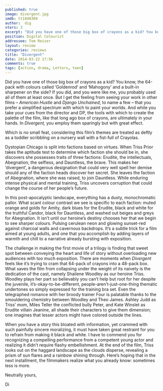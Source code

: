 ```yaml
---
published: true
image: divergent.jpg
imdb: tt1840309
author:  dig
stars: 3
excerpt: "Did you have one of those big box of crayons as a kid? You know, the 64-pack with colours called Goldenrod and Mahogony and a built-in sharpener on the side?"
position: Digital Colourist
addressee: Tom Reiser
layout: review
categories: reviews
title: "Divergent"
date: 2014-03-22 17:56
comments: true
tags: [action, drama, Letters, teen]
---
```

<p class="Normal1">Did you have one of those big box of crayons as a kid? You know, the 64-pack with colours called &lsquo;Goldenrod&rsquo; and &lsquo;Mahogony&rsquo; and a built-in sharpener on the side? If you did, and you were like me, you probably used all of them at least once. But I get the feeling from seeing your work in other films &ndash; <em>American Hustle</em> and <em>Django Unchained</em>, to name a few &ndash; that you prefer a simplified spectrum with which to paint your worlds. And while you take your cues from the director and DP, the tools with which to create the palette of the film, like that long ago box of crayons, are ultimately in your hands. In <em>Divergent,</em> you employ them sparingly but with great effect.</p>
<p class="Normal1">Which is no small feat, considering this film&rsquo;s themes are treated as deftly as a toddler scribbling on a nursery wall with a fist-full of Crayolas.</p>
<p class="Normal1">Dystopian Chicago is split into factions based on virtues. When Triss Prior takes the aptitude test to determine which faction she should be in, she discovers she possesses traits of three factions: Erudite, the intellectuals, Abegnation, the selfless, and Dauntless, the brave. This makes her &lsquo;divergent&rsquo;, a dangerous designation that could very well spell her demise should any of the faction heads discover her secret. She leaves the faction of Abegnation, where she was raised, to join Dauntless. While enduring intense physical and mental training, Triss uncovers corruption that could change the course of her people&rsquo;s future.</p>
<p class="Normal1">In this post-apocalyptic landscape, everything has a dusty, monochromatic pallor. What scant colour contrast we see is specific to each faction: muted orange and golds for Amity, dark blues for the Erudite, black and white for the truthful Candor, black for Dauntless, and washed out beiges and greys for Abegnation. It isn&rsquo;t until our heroine&rsquo;s destiny chooses her that we begin to see sharper colours. Pulsing cerulean neon and glowing sunset-red against charcoal walls and cavernous backdrops. It&rsquo;s a subtle trick for a film aimed at young adults, and one that you accomplish by adding layers of warmth and chill to a narrative already bursting with exposition.&nbsp;</p>
<p class="Normal1">The challenge in making the first movie of a trilogy is finding that sweet spot between conveying the heart and life of story without overloading new audiences with too much exposition. There are moments when <em>Divergent</em> feels like it&rsquo;s trying to cram that 64-pack of crayons into a 48-pack box. What saves the film from collapsing under the weight of its naivety is the dedication of the cast, namely Shailene Woodley as our heroine Triss. Woodley plays her part so believably you can&rsquo;t help but root for her despite the juvenile, it&rsquo;s-okay-to-be-different, people-aren&rsquo;t-just-one-thing thematic undertones so simply expressed for the training bra set. Even the telegraphed romance with her broody trainer Four is palatable thanks to the smouldering chemistry between Woodley and Theo James. Ashley Judd as Triss&rsquo; mom, Miles Teller the conflicted bully Peter, and Kate Winslet as Erudite villain Jeanine, all shade their characters to give them dimension; one imagines that lesser actors might have colored outside the lines.&nbsp;</p>
<p class="Normal1">When you have a story this bloated with information, yet crammed with such painfully sincere moralizing, it must have taken great restraint for you to refrain from making it black and white. I have to commend you for recognizing a compelling performance from a competent young actor and realizing it didn&rsquo;t require flashy embellishment. At the end of the film, Triss looks out on the haggard landscape as the clouds disperse, revealing a prism of sun flares and a rainbow shining through. Here&rsquo;s hoping that in the next installment, the filmmakers realize what you already know: sometimes less is more.</p>
<p class="Normal1">Neutrally yours,</p>
<p class="Normal1">Di</p>